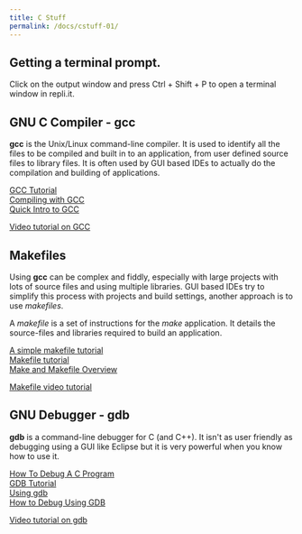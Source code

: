 ```yaml
---
title: C Stuff
permalink: /docs/cstuff-01/
---
```


## Getting a terminal prompt.

Click on the output window and press Ctrl + Shift + P to open a terminal window in repli.it.

## GNU C Compiler - gcc

**gcc** is the Unix/Linux command-line compiler. It is used to identify all the files to be compiled and built in to an application, from user defined source files to library files. It is often used by GUI based IDEs to actually do the compilation and building of applications.  

[GCC Tutorial](https://www3.ntu.edu.sg/home/ehchua/programming/cpp/gcc_make.html)  
[Compiling with GCC](https://medium.com/@laura.derohan/compiling-c-files-with-gcc-step-by-step-8e78318052)  
[Quick Intro to GCC](https://courses.cs.washington.edu/courses/cse451/99wi/Section/gccintro.html)  

[Video tutorial on GCC](https://www.youtube.com/watch?v=-6KLyD2R-cM)  


## Makefiles

Using **gcc** can be complex and fiddly, especially with large projects with lots of source files and using multiple libraries. GUI based IDEs try to simplify this process with projects and build settings, another approach is to use *makefiles*.  

A *makefile* is a set of instructions for the *make* application. It details the source-files and libraries required to build an application. 

[A simple makefile tutorial](https://www.cs.colby.edu/maxwell/courses/tutorials/maketutor/)  
[Makefile tutorial](https://makefiletutorial.com/)  
[Make and Makefile Overview](https://randu.org/tutorials/c/make.php)   

[Makefile video tutorial](https://www.youtube.com/watch?v=i3tYp88YHbI)  

## GNU Debugger - gdb

**gdb** is a command-line debugger for C (and C++). It isn't as user friendly as debugging using a GUI like Eclipse but it is very powerful when you know how to use it.  

[How To Debug A C Program](https://www.thegeekstuff.com/2010/03/debug-c-program-using-gdb/)  
[GDB Tutorial](https://web.eecs.umich.edu/~sugih/pointers/summary.html)  
[Using gdb](https://www.classes.cs.uchicago.edu/archive/2017/winter/51081-1/LabFAQ/lab2/gdb.html)  
[How to Debug Using GDB](https://cs.baylor.edu/~donahoo/tools/gdb/tutorial.html)  

[Video tutorial on gdb](https://www.youtube.com/watch?v=bWH-nL7v5F4)  






